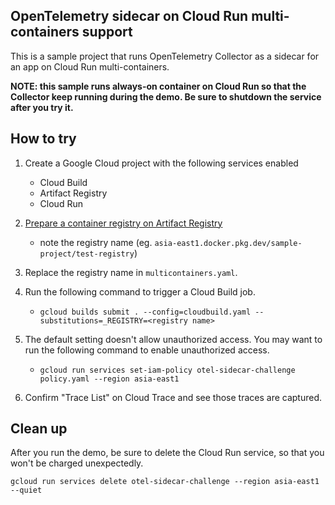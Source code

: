 ## OpenTelemetry sidecar on Cloud Run multi-containers support

This is a sample project that runs OpenTelemetry Collector as a sidecar for an app on Cloud Run multi-containers.

**NOTE: this sample runs always-on container on Cloud Run so that the Collector keep running during the demo. Be sure to shutdown the service after you try it.**

## How to try

1. Create a Google Cloud project with the following services enabled

   * Cloud Build
   * Artifact Registry
   * Cloud Run

2. [Prepare a container registry on Artifact Registry](https://cloud.google.com/artifact-registry/docs/repositories/create-repos)

   * note the registry name (eg. `asia-east1.docker.pkg.dev/sample-project/test-registry`)

3. Replace the registry name in `multicontainers.yaml`.

4. Run the following command to trigger a Cloud Build job.

   * `gcloud builds submit . --config=cloudbuild.yaml --substitutions=_REGISTRY=<registry name>`

5. The default setting doesn't allow unauthorized access. You may want to run the following command to enable unauthorized access.

   * `gcloud run services set-iam-policy otel-sidecar-challenge policy.yaml --region asia-east1`

6. Confirm "Trace List" on Cloud Trace and see those traces are captured.

## Clean up

After you run the demo, be sure to delete the Cloud Run service, so that you won't be charged unexpectedly.

`gcloud run services delete otel-sidecar-challenge --region asia-east1 --quiet`
